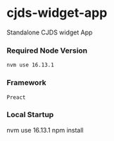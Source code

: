 # cjds-widget-app

Standalone CJDS widget App

### Required Node Version

`nvm use 16.13.1`

### Framework

`Preact`

### Local Startup

nvm use 16.13.1
npm install
